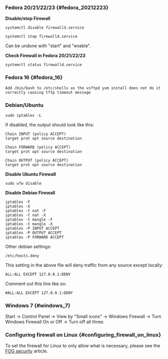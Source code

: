 ### Fedora 20/21/22/23 {#fedora_20212223}

**Disable/stop Firewall**

    systemctl disable firewalld.service

    systemctl stop firewalld.service

Can be undone with \"start\" and \"enable\".

**Check Firewall in Fedora 20/21/22/23**

    systemctl status firewalld.service

### Fedora 16 {#fedora_16}

    Add /bin/bash to /etc/shells as the vsftpd yum install does not do it correctly causing tftp timeout message

### Debian/Ubuntu

    sudo iptables -L

If disabled, the output should look like this:

    Chain INPUT (policy ACCEPT)
    target prot opt source destination 

    Chain FORWARD (policy ACCEPT)
    target prot opt source destination 

    Chain OUTPUT (policy ACCEPT)
    target prot opt source destination

**Disable Ubuntu Firewall**

    sudo ufw disable

**Disable Debian Firewall**

    iptables -F
    iptables -X
    iptables -t nat -F
    iptables -t nat -X
    iptables -t mangle -F
    iptables -t mangle -X
    iptables -P INPUT ACCEPT
    iptables -P OUTPUT ACCEPT
    iptables -P FORWARD ACCEPT

Other debian settings:

    /etc/hosts.deny

This setting in the above file will deny traffic from any source except
locally:

    ALL:ALL EXCEPT 127.0.0.1:DENY

Comment out this line like so:

    #ALL:ALL EXCEPT 127.0.0.1:DENY

### Windows 7 {#windows_7}

Start -\> Control Panel -\> View by \"Small icons\" -\> Windows Firewall
-\> Turn Windows Firewall On or Off -\> Turn off all three.

### Configuring firewall on Linux {#configuring_firewall_on_linux}

To set the firewall for Linux to only allow what is necessary, please
see the [FOG security](FOG_security "wikilink") article.
